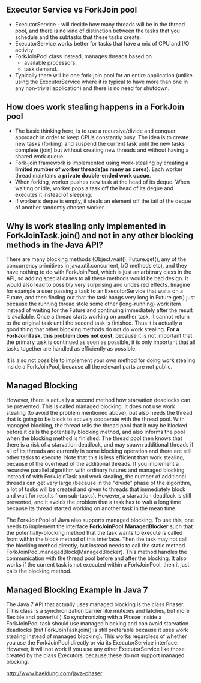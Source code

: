 ## Executor Service vs ForkJoin pool
* ExecutorService - will decide how many threads will be in the thread pool, and there is no kind of distinction between the tasks that you schedule and the subtasks that these tasks create.
* ExecutorService works better for tasks that have a mix of CPU and I/O activity
* ForkJoinPool class instead, manages threads based on 
  * available processors.
  * task demand.
* Typically there will be one fork-join pool for an entire application (unlike using the ExecutorService where it is typical to have more than one in any non-trivial application) and there is no need for shutdown.  

## How does work stealing happens in a ForkJoin pool
* The basic thinking here, is to use a recursive/divide and conquer approach in order to keep CPUs constantly busy. The idea is to create new tasks (forking) and suspend the current task until the new tasks complete (join) but without creating new threads and without having a shared work queue.
* Fork-join framework is implemented using work-stealing by creating a **limited number of worker threads(as many as cores)**. Each worker thread maintains a **private double-ended work queue**.
* When forking, worker pushes new task at the head of its deque. When waiting or idle, worker pops a task off the head of its deque and executes it instead of sleeping.
* If worker’s deque is empty, it steals an element off the tail of the deque of another randomly chosen worker.


## Why is work stealing only implemented in ForkJoinTask.join() and not in any other blocking methods in the Java API? 

There are many blocking methods (Object.wait(), Future.get(), any of the concurrency primitives in java.util.concurrent, I/O methods etc), 
and they have nothing to do with ForkJoinPool, which is just an arbitrary class in the API, so adding special cases to all these methods would be bad design. 
It would also lead to possibly very surprising and undesired effects. Imagine for example a user passing a task to an ExecutorService that waits on a Future, and then finding out that 
the task hangs very long in Future.get() just because the running thread stole some other (long-running) work item instead of waiting for the Future and 
continuing immediately after the result is available. Once a thread starts working on another task, it cannot return to the original task until the second task is finished. 
Thus it is actually a good thing that other blocking methods do not do work stealing. **For a ForkJoinTask, this problem does not exist**, because it is not important that the primary task 
is continued as soon as possible, it is only important that all tasks together are handled as efficiently as possible.

It is also not possible to implement your own method for doing work stealing inside a ForkJoinPool, because all the relevant parts are not public.

## Managed Blocking
However, there is actually a second method how starvation deadlocks can be prevented. This is called managed blocking. It does not use work stealing (to avoid the problem mentioned above), 
but also needs the thread that is going to be block to actively cooperate with the thread pool. With managed blocking, the thread tells the thread pool that it may be 
blocked before it calls the potentially blocking method, and also informs the pool when the blocking method is finished. The thread pool then knows that there is a risk of a 
starvation deadlock, and may spawn additional threads if all of its threads are currently in some blocking operation and there are still other tasks to execute. 
Note that this is less efficient than work stealing, because of the overhead of the additional threads. If you implement a recursive parallel algorithm with ordinary futures and 
managed blocking instead of with ForkJoinTask and work stealing, the number of additional threads can get very large (because in the "divide" phase of the algorithm, 
a lot of tasks will be created and given to threads that immediately block and wait for results from sub-tasks).
However, a starvation deadlock is still prevented, and it avoids the problem that a task has to wait a long time because its thread started working on another task in the mean time.

The ForkJoinPool of Java also supports managed blocking. To use this, one needs to implement the interface **ForkJoinPool.ManagedBlocker** such that the potentially-blocking method that 
the task wants to execute is called from within the block method of this interface. Then the task may not call the blocking method directly, but instead needs to call 
the static method ForkJoinPool.managedBlock(ManagedBlocker). This method handles the communication with the thread pool before and after the blocking. 
It also works if the current task is not executed within a ForkJoinPool, then it just calls the blocking method.

## Managed Blocking Example in Java 7
The Java 7 API that actually uses managed blocking is the class Phaser. (This class is a synchronization barrier like mutexes and latches, but more flexible and powerful.) 
So synchronizing with a Phaser inside a ForkJoinPool task should use managed blocking and can avoid starvation deadlocks 
(but ForkJoinTask.join() is still preferable because it uses work stealing instead of managed blocking). This works regardless of whether you use the ForkJoinPool directly or via its ExecutorService interface. However, it will not work if you use any other ExecutorService like those created by the class Executors, because these do not support managed blocking.

http://www.baeldung.com/java-phaser
